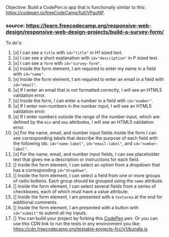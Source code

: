Objective: Build a CodePen.io app that is functionally similar to this: https://codepen.io/freeCodeCamp/full/VPaoNP.
### source: https://learn.freecodecamp.org/responsive-web-design/responsive-web-design-projects/build-a-survey-form/

To do's:
1. [x] I can see a ```title``` with ```id="title"``` in H1 sized text.
2. [x] I can see a short explanation with ```id="description"``` in P sized text.
3. [x] I can see a ```form``` with ```id="survey-form"```.
4. [x] Inside the form element, I am required to enter my name in a field with ```id="name"```.
5. [x] Inside the form element, I am required to enter an email in a field with ```id="email"```.
6. [x] If I enter an email that is not formatted correctly, I will see an HTML5 validation error.
7. [x] Inside the form, I can enter a number in a field with ```id="number"```.
8. [x] If I enter non-numbers in the number input, I will see an HTML5 validation error.
9. [x] If I enter numbers outside the range of the number input, which are defined by the ```min``` and ```max``` attributes, I will see an HTML5 validation error.
10. [x] For the name, email, and number input fields inside the form I can see corresponding labels that describe the purpose of each field with the following ids: ```id="name-label"```, ```id="email-label"```, and ```id="number-label"```.
11. [x] For the name, email, and number input fields, I can see placeholder text that gives me a description or instructions for each field.
12. [] Inside the form element, I can select an option from a dropdown that has a corresponding ```id="dropdown"```.
13. [] Inside the form element, I can select a field from one or more groups of radio buttons. Each group should be grouped using the ```name``` attribute.
14. [] Inside the form element, I can select several fields from a series of checkboxes, each of which must have a value attribute.
15. [] Inside the form element, I am presented with a ```textarea``` at the end for additional comments.
16. [] Inside the form element, I am presented with a button with ```id="submit"``` to submit all my inputs.
17. [] You can build your project by forking this [CodePen](https://codepen.io/freeCodeCamp/pen/MJjpwO) pen. Or you can use this CDN link to run the tests in any environment you like: https://cdn.freecodecamp.org/testable-projects-fcc/v1/bundle.js
